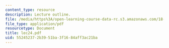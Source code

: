 ```yaml
---
content_type: resource
description: Lecture outline.
file: /media/https%3A/open-learning-course-data-rc.s3.amazonaws.com/18-443-statistics-for-applications-fall-2003/552452372b3951ba3f1684aff3ac21ba_lec24.pdf
file_type: application/pdf
resourcetype: Document
title: lec24.pdf
uid: 55245237-2b39-51ba-3f16-84aff3ac21ba
---
```

